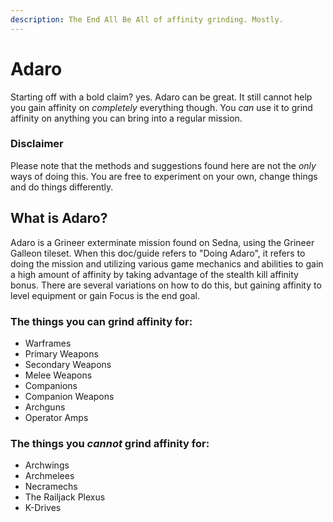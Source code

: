 ```yaml
---
description: The End All Be All of affinity grinding. Mostly.
---
```


# Adaro

Starting off with a bold claim? yes. Adaro can be great. It still cannot help you gain affinity on _completely_ everything though. You _can_ use it to grind affinity on anything you can bring into a regular mission.&#x20;

### **Disclaimer**

Please note that the methods and suggestions found here are not the _only_ ways of doing this. You are free to experiment on your own, change things and do things differently.

## What is Adaro?

Adaro is a Grineer exterminate mission found on Sedna, using the Grineer Galleon tileset. When this doc/guide refers to "Doing Adaro", it refers to doing  the mission and utilizing various game mechanics and abilities to gain a high amount of affinity by taking advantage of the stealth kill affinity bonus. There are several variations on how to do this, but gaining affinity to level equipment or gain Focus is the end goal.

### **The things you can grind affinity for:**

* Warframes
* Primary Weapons
* Secondary Weapons
* Melee Weapons
* Companions
* Companion Weapons
* Archguns
* Operator Amps

### The things you _cannot_ grind affinity for:

* Archwings
* Archmelees
* Necramechs
* The Railjack Plexus
* K-Drives
